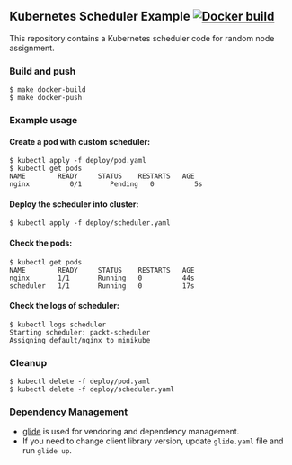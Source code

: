 ## Kubernetes Scheduler Example [![Docker build](https://img.shields.io/docker/automated/onuryilmaz/k8s-scheduler-example.svg)](https://hub.docker.com/r/onuryilmaz/k8s-scheduler-example/tags/)

This repository contains a Kubernetes scheduler code for random node assignment.

### Build and push
```
$ make docker-build
$ make docker-push
```


### Example usage


#### Create a pod with custom scheduler:
```
$ kubectl apply -f deploy/pod.yaml
$ kubectl get pods
NAME  		READY     STATUS    RESTARTS   AGE
nginx          0/1       Pending   0          5s
```

#### Deploy the scheduler into cluster:
```
$ kubectl apply -f deploy/scheduler.yaml
```

#### Check the pods:
```
$ kubectl get pods
NAME        READY     STATUS    RESTARTS   AGE
nginx       1/1       Running   0          44s
scheduler   1/1       Running   0          17s
```

#### Check the logs of scheduler:
```
$ kubectl logs scheduler
Starting scheduler: packt-scheduler
Assigning default/nginx to minikube 
```

### Cleanup
```
$ kubectl delete -f deploy/pod.yaml
$ kubectl delete -f deploy/scheduler.yaml
```

### Dependency Management
* [glide](https://github.com/Masterminds/glide) is used for vendoring and dependency management.
* If you need to change client library version, update `glide.yaml` file and run `glide up`. 